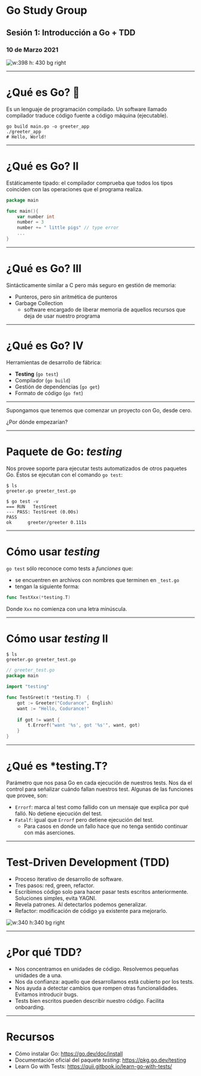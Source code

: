 # Go Study Group

## Sesión 1: Introducción a Go + TDD

### 10 de Marzo 2021

![w:398 h: 430 bg right](img/gomic.png)

---

# ¿Qué es Go? 🤔

Es un lenguaje de programación compilado. Un software llamado compilador traduce código fuente a código máquina (ejecutable).

```shell
go build main.go -o greeter_app
./greeter_app
# Hello, World!
```

--- 

# ¿Qué es Go? II

Estáticamente tipado: el compilador comprueba que todos los tipos coinciden con las operaciones que el programa realiza.

```go
package main

func main(){
	var number int
	number = 3
	number += " little pigs" // type error
	...
}
```

--- 

# ¿Qué es Go? III

Sintácticamente similar a C pero más seguro en gestión de memoria:

- Punteros, pero sin aritmética de punteros
- Garbage Collection
  - software encargado de liberar memoria de aquellos recursos que deja de usar nuestro programa

---

# ¿Qué es Go? IV

Herramientas de desarrollo de fábrica:

- **Testing** (`go test`)
- Compilador (`go build`)
- Gestión de dependencias (`go get`)
- Formato de código (`go fmt`)

---
Supongamos que tenemos que comenzar un proyecto con Go, desde cero.

¿Por dónde empezarían?

---
# Paquete de Go: _testing_

Nos provee soporte para ejecutar tests automatizados de otros paquetes Go. Éstos se ejecutan con el comando `go test`:

```shell
$ ls
greeter.go greeter_test.go

$ go test -v
=== RUN   TestGreet
--- PASS: TestGreet (0.00s)
PASS
ok  	greeter/greeter 0.111s
```

---
# Cómo usar _testing_

`go test` sólo reconoce como tests a _funciones_ que: 

- se encuentren en archivos con nombres que terminen en `_test.go`
- tengan la siguiente forma:

```go
func TestXxx(*testing.T)
```

Donde `Xxx` no comienza con una letra minúscula.

---
# Cómo usar _testing_ II

```shell
$ ls
greeter.go greeter_test.go
```

```go
// greeter_test.go
package main

import "testing"

func TestGreet(t *testing.T)  {
    got := Greeter("Codurance", English)
    want := "Hello, Codurance!"
    
    if got != want {
        t.Errorf("want '%s', got '%s'", want, got)
    }
}
```

---
# ¿Qué es *testing.T?

Parámetro que nos pasa Go en cada ejecución de nuestros tests. Nos da el control para señalizar cuándo fallan nuestros test.
Algunas de las funciones que provee, son:

- `Errorf`: marca al test como fallido con un mensaje que explica por qué falló. No detiene ejecución del test.
- `Fatalf`: igual que `Errorf` pero detiene ejecución del test.
  - Para casos en donde un fallo hace que no tenga sentido continuar con más aserciones.

---
# Test-Driven Development (TDD)

- Proceso iterativo de desarrollo de software.
- Tres pasos: red, green, refactor.
- Escribimos código solo para hacer pasar tests escritos anteriormente. Soluciones simples, evita YAGNI.
- Revela patrones. Al detectarlos podemos generalizar.
- Refactor: modificación de código ya existente para mejorarlo.

![w:340 h:340 bg right](img/tdd-cicle.png)

---
# ¿Por qué TDD?

- Nos concentramos en unidades de código. Resolvemos pequeñas unidades de a una.
- Nos da confianza: aquello que desarrollamos está cubierto por los tests.
- Nos ayuda a detectar cambios que rompen otras funcionalidades. Evitamos introducir bugs.
- Tests bien escritos pueden describir nuestro código. Facilita onboarding.

---
# Recursos

- Cómo instalar Go: https://go.dev/doc/install
- Documentación oficial del paquete _testing_: https://pkg.go.dev/testing
- Learn Go with Tests: https://quii.gitbook.io/learn-go-with-tests/
